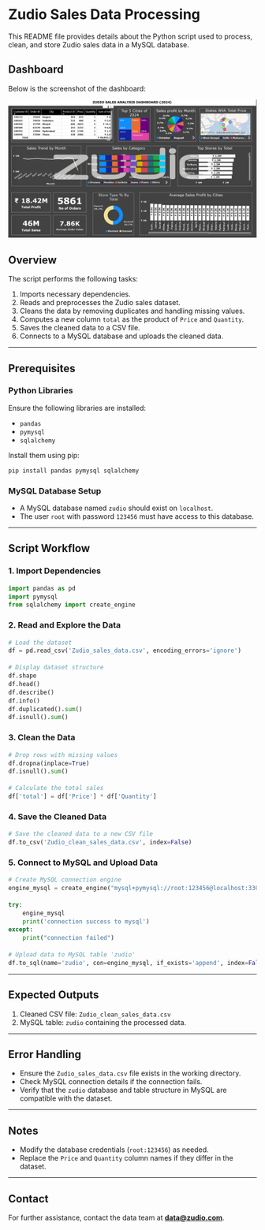 # Zudio Sales Data Processing

This README file provides details about the Python script used to process, clean, and store Zudio sales data in a MySQL database.

## Dashboard

Below is the screenshot of the dashboard:

![Dashboard Image](\dashboard.png)

## **Overview**
The script performs the following tasks:
1. Imports necessary dependencies.
2. Reads and preprocesses the Zudio sales dataset.
3. Cleans the data by removing duplicates and handling missing values.
4. Computes a new column `total` as the product of `Price` and `Quantity`.
5. Saves the cleaned data to a CSV file.
6. Connects to a MySQL database and uploads the cleaned data.

---

## **Prerequisites**

### Python Libraries
Ensure the following libraries are installed:
- `pandas`
- `pymysql`
- `sqlalchemy`

Install them using pip:
```bash
pip install pandas pymysql sqlalchemy
```

### MySQL Database Setup
- A MySQL database named `zudio` should exist on `localhost`.
- The user `root` with password `123456` must have access to this database.

---

## **Script Workflow**

### 1. Import Dependencies
```python
import pandas as pd
import pymysql
from sqlalchemy import create_engine
```

### 2. Read and Explore the Data
```python
# Load the dataset
df = pd.read_csv('Zudio_sales_data.csv', encoding_errors='ignore')

# Display dataset structure
df.shape
df.head()
df.describe()
df.info()
df.duplicated().sum()
df.isnull().sum()
```

### 3. Clean the Data
```python
# Drop rows with missing values
df.dropna(inplace=True)
df.isnull().sum()

# Calculate the total sales
df['total'] = df['Price'] * df['Quantity']
```

### 4. Save the Cleaned Data
```python
# Save the cleaned data to a new CSV file
df.to_csv('Zudio_clean_sales_data.csv', index=False)
```

### 5. Connect to MySQL and Upload Data
```python
# Create MySQL connection engine
engine_mysql = create_engine("mysql+pymysql://root:123456@localhost:3306/zudio")

try:
    engine_mysql
    print('connection success to mysql')
except:
    print("connection failed")

# Upload data to MySQL table 'zudio'
df.to_sql(name='zudio', con=engine_mysql, if_exists='append', index=False)
```

---

## **Expected Outputs**
1. Cleaned CSV file: `Zudio_clean_sales_data.csv`
2. MySQL table: `zudio` containing the processed data.

---

## **Error Handling**
- Ensure the `Zudio_sales_data.csv` file exists in the working directory.
- Check MySQL connection details if the connection fails.
- Verify that the `zudio` database and table structure in MySQL are compatible with the dataset.

---

## **Notes**
- Modify the database credentials (`root:123456`) as needed.
- Replace the `Price` and `Quantity` column names if they differ in the dataset.

---

## **Contact**
For further assistance, contact the data team at **data@zudio.com**.

